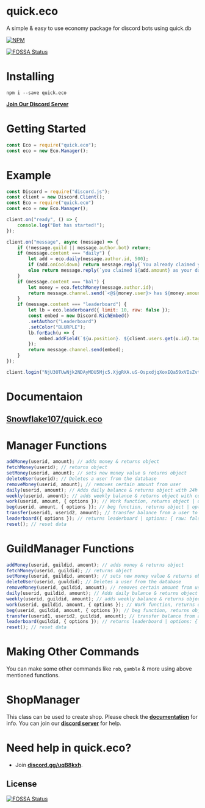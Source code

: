 # quick.eco
A simple & easy to use economy package for discord bots using quick.db

[![NPM](https://nodei.co/npm/quick.eco.png?downloads=true&downloadRank=true&stars=true)](https://nodei.co/npm/quick.eco/)

[![FOSSA Status](https://app.fossa.io/api/projects/git%2Bgithub.com%2FINEX07%2Fquick.eco.svg?type=shield)](https://app.fossa.io/projects/git%2Bgithub.com%2FINEX07%2Fquick.eco?ref=badge_shield)


# Installing
`npm i --save quick.eco`

**[Join Our Discord Server](https://discord.gg/uqB8kxh)**

# Getting Started

```js
const Eco = require("quick.eco");
const eco = new Eco.Manager();
```

# Example

```js
const Discord = require("discord.js");
const client = new Discord.Client();
const Eco = require("quick.eco")
const eco = new Eco.Manager();

client.on("ready", () => {
    console.log("Bot has started!");
});

client.on("message", async (message) => {
    if (!message.guild || message.author.bot) return;
    if (message.content === "daily") {
        let add = eco.daily(message.author.id, 500);
        if (add.onCooldown) return message.reply(`You already claimed your daily coins. Come back after ${add.time.days} days, ${add.time.hours} hours, ${add.time.minutes} minutes & ${add.time.seconds} seconds.`);
        else return message.reply(`you claimed ${add.amount} as your daily coins and now you have total ${add.after} coins.`);
    }
    if (message.content === "bal") {
        let money = eco.fetchMoney(message.author.id);
        return message.channel.send(`<@${money.user}> has ${money.amount} coins.`);
    }
    if (message.content === "leaderboard") {
        let lb = eco.leaderboard({ limit: 10, raw: false });
        const embed = new Discord.RichEmbed()
        .setAuthor("Leaderboard")
        .setColor("BLURPLE");
        lb.forEach(u => {
            embed.addField(`${u.position}. ${client.users.get(u.id).tag}`, `Money: ${u.money} 💸`);
        });
        return message.channel.send(embed);
    }
});

client.login("NjU3OTUwNjk2NDAyMDU5Mjc5.XjgRXA.uS-OspxdjqXoxEQa59xVIsZvt5g");

```

# Documentaion
## [Snowflake107/quick.eco](https://quickeco.cf)


# Manager Functions

```js
addMoney(userid, amount); // adds money & returns object
fetchMoney(userid); // returns object
setMoney(userid, amount); // sets new money value & returns object
deleteUser(userid); // Deletes a user from the database
removeMoney(userid, amount); // removes certain amount from user
daily(userid, amount); // Adds daily balance & returns object with 24h cooldown
weekly(userid, amount); // adds weekly balance & returns object with cooldown
work(userid, amount, { options }); // Work function, returns object | options: { cooldown: time_in_ms, jobs: ["job name", "another job"] }
beg(userid, amount, { options }); // beg function, returns object | options: { canLose: false, cooldown: time_in_ms, customName} | [ can be used in "search" command ]
transfer(userid1, userid2, amount); // transfer balance from a user to another, returns object | [ Can be used in "rob" command ]
leaderboard({ options }); // returns leaderboard | options: { raw: false, limit: 10 }
reset(); // reset data
```

# GuildManager Functions

```js
addMoney(userid, guildid, amount); // adds money & returns object
fetchMoney(userid, guildid); // returns object
setMoney(userid, guildid, amount); // sets new money value & returns object
deleteUser(userid, guuldid); // Deletes a user from the database
removeMoney(userid, guildid, amount); // removes certain amount from user
daily(userid, guildid, amount); // Adds daily balance & returns object with 24h cooldown
weekly(userid, guildid, amount); // adds weekly balance & returns object with cooldown
work(userid, guildid, amount, { options }); // Work function, returns object | options: { cooldown: time_in_ms, jobs: ["job name", "another job"] }
beg(userid, guildid, amount, { options }); // beg function, returns object | options: { canLose: false, cooldown: time_in_ms, customName} | [ can be used in "search" command ]
transfer(userid1, userid2, guildid, amount); // transfer balance from a user to another, returns object | [ Can be used in "rob" command ]
leaderboard(guildid, { options }); // returns leaderboard | options: { raw: false, limit: 10 }
reset(); // reset data
```


# Making Other Commands
You can make some other commands like `rob`, `gamble` & more using above mentioned functions.

# ShopManager
This class can be used to create shop. Please check the **[documentation](https://ecodocs.cf)** for info. You can join our **[discord server](https://discord.gg/uqB8kxh)** for help.

# **Need help in quick.eco?**
- Join **[discord.gg/uqB8kxh](https://discord.gg/uqB8kxh)**.

## License
[![FOSSA Status](https://app.fossa.io/api/projects/git%2Bgithub.com%2FINEX07%2Fquick.eco.svg?type=large)](https://app.fossa.io/projects/git%2Bgithub.com%2FINEX07%2Fquick.eco?ref=badge_large)
